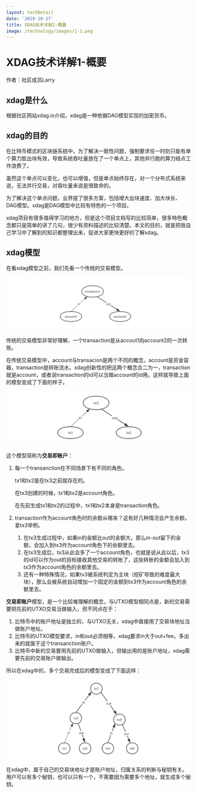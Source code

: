 ```yaml
---
layout: techDetail
date: '2019-10-17'
title: XDAG技术详解1-概要
image: /technology/images/1-1.png
---
```


# XDAG技术详解1-概要

作者：社区成员Larry

## xdag是什么

根据社区网站xdag.io介绍，xdag是一种依据DAG模型实现的加密货币。

## xdag的目的

在比特币模式的区块链系统中，为了解决一致性问题，强制要求任一时刻只能有单个算力胜出块有效，导致系统吞吐量放在了一个单点上，其他并行跑的算力结点工作浪费了。

虽然这个单点可以变化，也可以增强，但是单点始终存在，对一个分布式系统来说，无法并行交易，对吞吐量来说是很致命的。

为了解决这个单点问题，业界提了很多方案，包括增大出块速度、加大块长、DAG模型。xdag是DAG模型中比较有特色的一个项目。

xdag项目有很多值得学习的地方，但是这个项目文档写的比较简单，很多特色概念都只是简单的讲了几句，很少有资料描述的比较清楚。本文的目的，就是把我自己学习中了解到的知识都整理出来，促进大家更快更好的了解xdag。

## xdag模型

在看xdag模型之前，我们先看一个传统的交易模型。

![1-1](../images/1-1.png)

传统的交易模型非常好理解，一个transaction是从accout1向account2的一次转账。

在传统交易模型中，account与transacion是两个不同的概念，account是资金容器，transaction是转账流水。xdag创新性的把这两个概念合二为一，transaction就是account，或者说transaction的id可以当做account的id用。这样就导致上面的模型变成了下面的样子。

![1-2](../images/1-2.png)

这个模型简称为**交易即账户**：

1. 每一个transanction在不同场景下有不同的角色。

   tx1和tx2是在tx3之前就存在的。

   在tx3创建的时候，tx1和tx2是account角色。

   在先前生成tx1和tx2的过程中，tx1和tx2本身是transaction角色。

2. transaction作为account角色时的余额从哪来？这有好几种情况会产生余额，拿tx3举例。

   1. 在tx3生成过程中，如果in的金额比out的金额大，那么in-out留下的金额，会加入到tx3作为account角色下的余额里去。
   2. 在tx3生成后，tx3从此会多了一个account角色，也就是说从此以后，tx3的id可以作为out的目标接收其他交易的转账了，这些转账的金额会加入到tx3作为account角色的余额里去。
   3. 还有一种特殊情况，如果tx3被系统判定为主块（挖矿导致的难度最大块），那么会被系统自动增加一个固定的金额到tx3作为account角色的余额里去。

**交易即账户**模型，是一个比较难理解的概念，与UTXO模型相同点是，新的交易需要把先前的UTXO交易当做输入，但不同点在于：

1. 比特币中的账户地址是独立的，与UTXO无关，xdag中直接用了交易块地址当做账户地址。
2. 比特币的UTXO模型要求，in和out必须相等，xdag要求in大于out+fee，多出来的就属于这个transanction账户。
3. 比特币中新的交易要用先前的UTXO做输入，但输出用的是账户地址，xdag需要先前的交易账户做输出。

所以在xdag中的，多个交易完成后的模型变成了下面这样：

![1-3](../images/1-3.png)

在xdag中，属于自己的交易块地址才是账户地址，归属关系的判断与秘钥有关。用户可以有多个秘钥，也可以只有一个，不需要因为需要多个地址，就生成多个秘钥。

